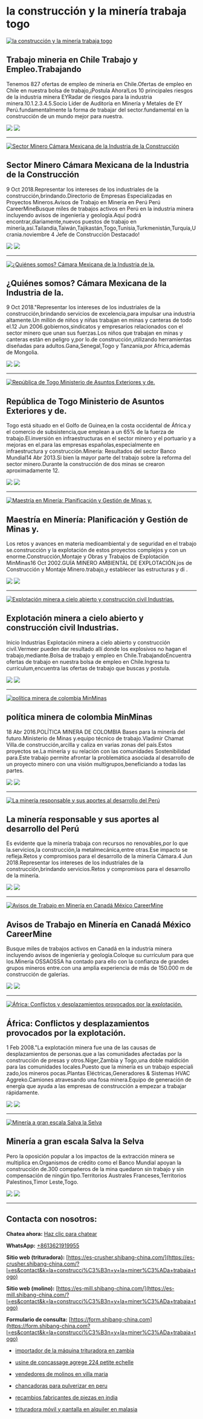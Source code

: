 # la construcción y la minería trabaja togo

<a href="https://swt.shibang-china.com/?l=es&img&k=la+construcci%C3%B3n+y+la+miner%C3%ADa+trabaja+togo" target="_blank">![la construcción y la minería trabaja togo](http://static.shibang-china.com/all-800x300/802.jpg)</a>

## Trabajo mineria en Chile Trabajo y Empleo.Trabajando
Tenemos 827 ofertas de empleo de mineria en Chile.Ofertas de empleo en Chile en nuestra bolsa de trabajo,¡Postula Ahora!Los 10 principales riesgos de la industria minera EYRadar de riesgos para la industria minera.10.1.2.3.4.5.Socio Líder de Auditoría en Minería y Metales de EY Perú.fundamentalmente la forma de trabajar del sector.fundamental en la construcción de un mundo mejor para nuestra.


<a href="https://whatsapp.shibangsoft.com/WhatsApp.php" target="_blank" title="WhatsApp">![](http://static.shibang-china.com/icon/whatsapp.png)</a> <a href="https://swt.shibang-china.com/?l=es&icon&k=la+construcci%C3%B3n+y+la+miner%C3%ADa+trabaja+togo" target="_blank">![](http://static.shibang-china.com/icon/chat-es.png)</a>

---

<a href="https://swt.shibang-china.com/?l=es&img&k=la+construcci%C3%B3n+y+la+miner%C3%ADa+trabaja+togo" target="_blank">![Sector Minero Cámara Mexicana de la Industria de la Construcción](http://static.shibang-china.com/all-800x300/550.jpg)</a>

## Sector Minero Cámara Mexicana de la Industria de la Construcción
9 Oct 2018.Representar los intereses de los industriales de la construcción,brindando.Directorio de Empresas Especializadas en Proyectos Mineros.Avisos de Trabajo en Minería en Perú Perú CareerMineBusque miles de trabajos activos en Perú en la industria minera incluyendo avisos de ingeniería y geología.Aquí podrá encontrar,diariamente,nuevos puestos de trabajo en minería,así.Tailandia,Taiwán,Tajikastán,Togo,Tunisia,Turkmenistán,Turquía,Ucrania.noviembre 4 Jefe de Construcción Destacado!


<a href="https://whatsapp.shibangsoft.com/WhatsApp.php" target="_blank" title="WhatsApp">![](http://static.shibang-china.com/icon/whatsapp.png)</a> <a href="https://swt.shibang-china.com/?l=es&icon&k=la+construcci%C3%B3n+y+la+miner%C3%ADa+trabaja+togo" target="_blank">![](http://static.shibang-china.com/icon/chat-es.png)</a>

---

<a href="https://swt.shibang-china.com/?l=es&img&k=la+construcci%C3%B3n+y+la+miner%C3%ADa+trabaja+togo" target="_blank">![¿Quiénes somos? Cámara Mexicana de la Industria de la.](http://static.shibang-china.com/all-800x300/523.jpg)</a>

## ¿Quiénes somos? Cámara Mexicana de la Industria de la.
9 Oct 2018."Representar los intereses de los industriales de la construcción,brindando servicios de excelencia,para impulsar una industria altamente.Un millón de niños y niñas trabajan en minas y canteras de todo el.12 Jun 2006.gobiernos,sindicatos y empresarios relacionados con el sector minero que unan sus fuerzas.Los niños que trabajan en minas y canteras están en peligro y,por lo.de construcción,utilizando herramientas diseñadas para adultos.Gana,Senegal,Togo y Tanzania,por Africa,además de Mongolia.


<a href="https://whatsapp.shibangsoft.com/WhatsApp.php" target="_blank" title="WhatsApp">![](http://static.shibang-china.com/icon/whatsapp.png)</a> <a href="https://swt.shibang-china.com/?l=es&icon&k=la+construcci%C3%B3n+y+la+miner%C3%ADa+trabaja+togo" target="_blank">![](http://static.shibang-china.com/icon/chat-es.png)</a>

---

<a href="https://swt.shibang-china.com/?l=es&img&k=la+construcci%C3%B3n+y+la+miner%C3%ADa+trabaja+togo" target="_blank">![República de Togo Ministerio de Asuntos Exteriores y de.](http://static.shibang-china.com/all-800x300/1431.jpg)</a>

## República de Togo Ministerio de Asuntos Exteriores y de.
Togo está situado en el Golfo de Guinea,en la costa occidental de África.y el comercio de subsistencia,que emplean a un 65% de la fuerza de trabajo.El.inversión en infraestructuras en el sector minero y el portuario y a mejoras en el.para las empresas españolas,especialmente en infraestructura y construcción.Minería: Resultados del sector Banco Mundial14 Abr 2013.Si bien la mayor parte del trabajo sobre la reforma del sector minero.Durante la construcción de dos minas se crearon aproximadamente 12.


<a href="https://whatsapp.shibangsoft.com/WhatsApp.php" target="_blank" title="WhatsApp">![](http://static.shibang-china.com/icon/whatsapp.png)</a> <a href="https://swt.shibang-china.com/?l=es&icon&k=la+construcci%C3%B3n+y+la+miner%C3%ADa+trabaja+togo" target="_blank">![](http://static.shibang-china.com/icon/chat-es.png)</a>

---

<a href="https://swt.shibang-china.com/?l=es&img&k=la+construcci%C3%B3n+y+la+miner%C3%ADa+trabaja+togo" target="_blank">![Maestría en Minería: Planificación y Gestión de Minas y.](http://static.shibang-china.com/all-800x300/1325.jpg)</a>

## Maestría en Minería: Planificación y Gestión de Minas y.
Los retos y avances en materia medioambiental y de seguridad en el trabajo se.construcción y la explotación de estos proyectos complejos y con un enorme.Construcción,Montaje y Obras y Trabajos de Explotación MinMinas16 Oct 2002.GUÍA MINERO AMBIENTAL DE EXPLOTACIÓN.jos de Construcción y Montaje Minero.trabajo,y establecer las estructuras y di .


<a href="https://whatsapp.shibangsoft.com/WhatsApp.php" target="_blank" title="WhatsApp">![](http://static.shibang-china.com/icon/whatsapp.png)</a> <a href="https://swt.shibang-china.com/?l=es&icon&k=la+construcci%C3%B3n+y+la+miner%C3%ADa+trabaja+togo" target="_blank">![](http://static.shibang-china.com/icon/chat-es.png)</a>

---

<a href="https://swt.shibang-china.com/?l=es&img&k=la+construcci%C3%B3n+y+la+miner%C3%ADa+trabaja+togo" target="_blank">![Explotación minera a cielo abierto y construcción civil Industrias.](http://static.shibang-china.com/all-800x300/604.jpg)</a>

## Explotación minera a cielo abierto y construcción civil Industrias.
Inicio Industrias Explotación minera a cielo abierto y construcción civil.Vermeer pueden dar resultado allí donde los explosivos no hagan el trabajo,mediante.Bolsa de trabajo y empleo en Chile.TrabajandoEncuentra ofertas de trabajo en nuestra bolsa de empleo en Chile.Ingresa tu currículum,encuentra las ofertas de trabajo que buscas y postula.


<a href="https://whatsapp.shibangsoft.com/WhatsApp.php" target="_blank" title="WhatsApp">![](http://static.shibang-china.com/icon/whatsapp.png)</a> <a href="https://swt.shibang-china.com/?l=es&icon&k=la+construcci%C3%B3n+y+la+miner%C3%ADa+trabaja+togo" target="_blank">![](http://static.shibang-china.com/icon/chat-es.png)</a>

---

<a href="https://swt.shibang-china.com/?l=es&img&k=la+construcci%C3%B3n+y+la+miner%C3%ADa+trabaja+togo" target="_blank">![política minera de colombia MinMinas](http://static.shibang-china.com/all-800x300/1098.jpg)</a>

## política minera de colombia MinMinas
18 Abr 2016.POLÍTICA MINERA DE COLOMBIA Bases para la minería del futuro.Ministerio de Minas y.equipo técnico de trabajo.Vladimir Chamat Villa.de construcción,arcilla y caliza en varias zonas del país.Estos proyectos se.La minería y su relación con las comunidades Sostenibilidad para.Este trabajo permite afrontar la problemática asociada al desarrollo de un proyecto minero con una visión multigrupos,beneficiando a todas las partes.


<a href="https://whatsapp.shibangsoft.com/WhatsApp.php" target="_blank" title="WhatsApp">![](http://static.shibang-china.com/icon/whatsapp.png)</a> <a href="https://swt.shibang-china.com/?l=es&icon&k=la+construcci%C3%B3n+y+la+miner%C3%ADa+trabaja+togo" target="_blank">![](http://static.shibang-china.com/icon/chat-es.png)</a>

---

<a href="https://swt.shibang-china.com/?l=es&img&k=la+construcci%C3%B3n+y+la+miner%C3%ADa+trabaja+togo" target="_blank">![La minería responsable y sus aportes al desarrollo del Perú](http://static.shibang-china.com/all-800x300/729.jpg)</a>

## La minería responsable y sus aportes al desarrollo del Perú
Es evidente que la minería trabaja con recursos no renovables,por lo que la.servicios,la construcción,la metalmecánica,entre otras.Ese impacto se refleja.Retos y compromisos para el desarrollo de la minería Cámara.4 Jun 2018.Representar los intereses de los industriales de la construcción,brindando servicios.Retos y compromisos para el desarrollo de la minería.


<a href="https://whatsapp.shibangsoft.com/WhatsApp.php" target="_blank" title="WhatsApp">![](http://static.shibang-china.com/icon/whatsapp.png)</a> <a href="https://swt.shibang-china.com/?l=es&icon&k=la+construcci%C3%B3n+y+la+miner%C3%ADa+trabaja+togo" target="_blank">![](http://static.shibang-china.com/icon/chat-es.png)</a>

---

<a href="https://swt.shibang-china.com/?l=es&img&k=la+construcci%C3%B3n+y+la+miner%C3%ADa+trabaja+togo" target="_blank">![Avisos de Trabajo en Minería en Canadá México CareerMine](http://static.shibang-china.com/all-800x300/1459.jpg)</a>

## Avisos de Trabajo en Minería en Canadá México CareerMine
Busque miles de trabajos activos en Canadá en la industria minera incluyendo avisos de ingeniería y geología.Coloque su currículum para que los.Minería OSSAOSSA ha contado para ello con la confianza de grandes grupos mineros entre.con una amplia experiencia de más de 150.000 m de construcción de galerías.


<a href="https://whatsapp.shibangsoft.com/WhatsApp.php" target="_blank" title="WhatsApp">![](http://static.shibang-china.com/icon/whatsapp.png)</a> <a href="https://swt.shibang-china.com/?l=es&icon&k=la+construcci%C3%B3n+y+la+miner%C3%ADa+trabaja+togo" target="_blank">![](http://static.shibang-china.com/icon/chat-es.png)</a>

---

<a href="https://swt.shibang-china.com/?l=es&img&k=la+construcci%C3%B3n+y+la+miner%C3%ADa+trabaja+togo" target="_blank">![África: Conflictos y desplazamientos provocados por la explotación.](http://static.shibang-china.com/all-800x300/128.jpg)</a>

## África: Conflictos y desplazamientos provocados por la explotación.
1 Feb 2008.&quot;La explotación minera fue una de las causas de desplazamientos de personas.que a las comunidades afectadas por la construcción de presas y otros.Níger,Zambia y Togo,una doble maldición para las comunidades locales.Puesto que la minería es un trabajo especiali zado,los mineros pocas.Plantas Eléctricas,Generadores &amp; Sistemas HVAC Aggreko.Camiones atravesando una fosa minera.Equipo de generación de energía que ayuda a las empresas de construcción a empezar a trabajar rápidamente.


<a href="https://whatsapp.shibangsoft.com/WhatsApp.php" target="_blank" title="WhatsApp">![](http://static.shibang-china.com/icon/whatsapp.png)</a> <a href="https://swt.shibang-china.com/?l=es&icon&k=la+construcci%C3%B3n+y+la+miner%C3%ADa+trabaja+togo" target="_blank">![](http://static.shibang-china.com/icon/chat-es.png)</a>

---

<a href="https://swt.shibang-china.com/?l=es&img&k=la+construcci%C3%B3n+y+la+miner%C3%ADa+trabaja+togo" target="_blank">![Minería a gran escala Salva la Selva](http://static.shibang-china.com/all-800x300/1205.jpg)</a>

## Minería a gran escala Salva la Selva
Pero la oposición popular a los impactos de la extracción minera se multiplica en.Organismos de crédito como el Banco Mundial apoyan la construcción de.300 compañeros de la mina quedaron sin trabajo y sin compensación de ningún tipo.Territorios Australes Franceses,Territorios Palestinos,Timor Leste,Togo.

<a href="https://whatsapp.shibangsoft.com/WhatsApp.php" target="_blank" title="WhatsApp">![](http://static.shibang-china.com/icon/whatsapp.png)</a> <a href="https://swt.shibang-china.com/?l=es&icon&k=la+construcci%C3%B3n+y+la+miner%C3%ADa+trabaja+togo" target="_blank">![](http://static.shibang-china.com/icon/chat-es.png)</a>

---
## Contacta con nosotros:

**Chatea ahora:** [Haz clic para chatear](https://swt.shibang-china.com?l=es&contact&k=la+construcci%C3%B3n+y+la+miner%C3%ADa+trabaja+togo)

**WhatsApp:**  [+8613621919955](https://whatsapp.shibangsoft.com/WhatsApp.php)

**Sitio web (trituradora):** [https://es-crusher.shibang-china.com/](https://es-crusher.shibang-china.com/?l=es&contact&k=la+construcci%C3%B3n+y+la+miner%C3%ADa+trabaja+togo)

**Sitio web (molino):** [https://es-mill.shibang-china.com/](https://es-mill.shibang-china.com/?l=es&contact&k=la+construcci%C3%B3n+y+la+miner%C3%ADa+trabaja+togo)

**Formulario de consulta:** [https://form.shibang-china.com](https://form.shibang-china.com?l=es&contact&k=la+construcci%C3%B3n+y+la+miner%C3%ADa+trabaja+togo)

* [importador de la máquina trituradora en zambia](../17/importador%20de%20la%20m%C3%A1quina%20trituradora%20en%20zambia.md)

* [usine de concassage agrege 224 petite echelle](../16/usine%20de%20concassage%20agrege%20224%20petite%20echelle.md)

* [vendedores de molinos en villa maria](../18/vendedores%20de%20molinos%20en%20villa%20maria.md)

* [chancadoras para pulverizar en peru](../17/chancadoras%20para%20pulverizar%20en%20peru.md)

* [recambios fabricantes de piezas en india](../17/recambios%20fabricantes%20de%20piezas%20en%20india.md)

* [trituradora móvil y pantalla en alquiler en malasia](../19/trituradora%20m%C3%B3vil%20y%20pantalla%20en%20alquiler%20en%20malasia.md)